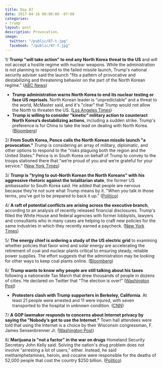 ```yaml
---
title: Day 87
date: 2017-04-16 00:00:00 -07:00
categories:
- trump
layout: post
description: Provocation.
image:
  twitter: "/public/87-t.jpg"
  facebook: "/public/87-f.jpg"
---
```


1/ **Trump "will take action" to end any North Korea threat to the US** and will not accept a hostile regime with nuclear weapons. While the administration is not planning to respond to the failed missile launch, Trump's national security adviser said the launch "fits a pattern of provocative and destabilizing and threatening behavior on the part of the North Korean regime." ([ABC News](http://abcnews.go.com/Politics/trump-action-end-north-korea-threat-us-top/story?id=46819528))

* **Trump administration warns North Korea to end its nuclear testing or face US reprisals**. North Korean leader is “unpredictable” and a threat to the world, McMaster said, and it's "clear" that Trump would not allow the North to threaten the US. ([Los Angeles Times](http://www.latimes.com/politics/washington/la-na-essential-washington-updates-trump-administration-warns-north-1492362453-htmlstory.html))
* **Trump is willing to consider “kinetic” military action to counteract North Korea’s destabilizing actions**, including a sudden strike. Trump's preference is for China to take the lead on dealing with North Korea. ([Bloomberg](https://www.bloomberg.com/news/articles/2017-04-16/mcmaster-rules-nothing-out-as-trump-team-mulls-north-korea-moves))

2/ **From South Korea, Pence calls the North Korean missile launch "a provocation."** Trump is considering an array of military, diplomatic, and other options to respond to the "risks plaguing both the region and the United States." Pence is in South Korea on behalf of Trump to convey to the troops stationed there  that “we’re proud of you and we’re grateful for your service.” ([New York Times](https://www.nytimes.com/2017/04/16/us/politics/north-korea-missile-launch-mike-pence.html))

3/ **Trump is "trying to out-North Korean the North Koreans" with his aggressive rhetoric against the totalitarian state**, the former US ambassador to South Korea said. He added that people are nervous because they’re not sure what Trump means by it. "When you talk in those terms, you’ve got to be prepared to back it up." ([Politico](http://www.politico.com/story/2017/04/trump-north-korea-237265))

4/ **A raft of potential conflicts are arising across the executive branch**, according to an analysis of recently released financial disclosures. Trump's filled the White House and federal agencies with former lobbyists, lawyers and consultants who in many cases are helping to craft new policies for the same industries in which they recently earned a paycheck. ([New York Times](https://www.nytimes.com/2017/04/15/us/politics/trump-appointees-potential-conflicts.html))

5/ **The energy chief is ordering a study of the US electric grid** to examining whether policies that favor wind and solar energy are accelerating the retirement of coal and nuclear plants critical to ensuring steady, reliable power supplies. The effort suggests that the administration may be looking for other ways to keep coal plants online. ([Bloomberg](https://www.bloomberg.com/politics/articles/2017-04-15/electric-grid-study-ordered-by-u-s-energy-chief-to-boost-coal))

6/ **Trump wants to know why people are still talking about his taxes** following a nationwide Tax March that drew thousands of people in dozens of cities. He declared on Twitter that “The election is over!” ([Washington Post](https://www.washingtonpost.com/news/post-politics/wp/2017/04/16/after-a-day-of-marches-trump-asks-why-people-are-still-talking-about-his-taxes/))

* **Protesters clash with Trump supporters in Berkeley, California**. At least 21 people were arrested and 11 were injured, with seven transported to the hospital in unknown condition. ([CNN](http://www.cnn.com/2017/04/15/us/berkeley-protests-trump/))

7/ **A GOP lawmaker responds to concerns about Internet privacy by saying the "Nobody’s got to use the Internet."** Town hall attendees were told that using the Internet is a choice by their Wisconsin congressman, F. James Sensenbrenner Jr. ([Washington Post](https://www.washingtonpost.com/news/powerpost/wp/2017/04/15/nobodys-got-to-use-the-internet-a-gop-lawmakers-response-to-concerns-about-web-privacy/))

8/ **Marijuana is "not a factor" in the war on drugs** Homeland Security Secretary John Kelly said. Solving the nation's drug problem does not involve "arresting a lot of users," either. Instead, he said methamphetamines, heroin, and cocaine were responsible for the deaths of 52,000 people that cost the country $250 billion. ([Politico](http://www.politico.com/story/2017/04/kelly-marijuana-drug-war-237261))